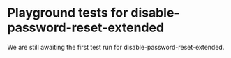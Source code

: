 # Playground tests for disable-password-reset-extended
We are still awaiting the first test run for disable-password-reset-extended.
